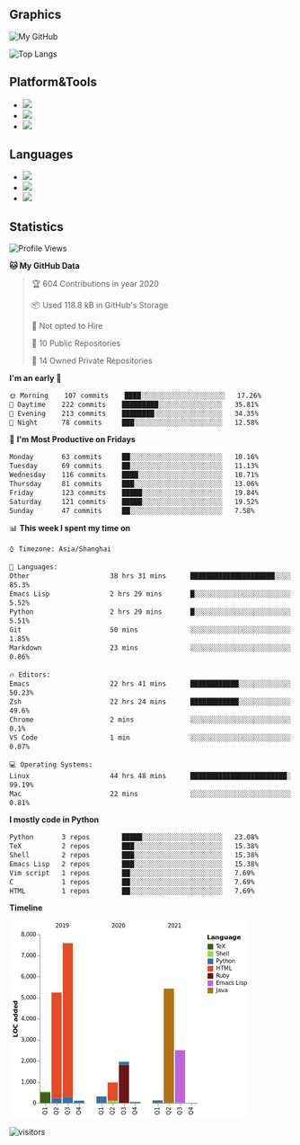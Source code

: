 ## Graphics

![My GitHub](https://github-readme-stats.vercel.app/api?username=SteamedFish&count_private=true&show_icons=true&theme=buefy&include_all_commits=true)

![Top Langs](https://github-readme-stats.vercel.app/api/top-langs/?username=SteamedFish&theme=buefy&hide=ruby&count_private=true&show_icons=true&layout=compact)

## Platform&Tools

* [![](https://img.shields.io/badge/ArchLinux--purple?style=flat-square&logo=ArchLinux)](https://www.archlinux.org/)
* [![](https://img.shields.io/badge/Gentoo-testing-purple?style=flat-square&logo=Gentoo)](https://www.gentoo.org/)
* [![](https://img.shields.io/badge/Doom%20Emacs-28-blue?style=flat-square&logo=Gnu%20emacs&logoColor=white)](https://www.gnu.org/software/emacs/)

## Languages

* [![](https://img.shields.io/badge/-Python-3776AB?style=flat-square&logo=python&logoColor=white)](https://www.python.org/)
* [![](https://img.shields.io/badge/-Bash-00ADD8?style=flat-square&logo=Gnu-bash&logoColor=white)](https://www.gnu.org/software/bash/)
* [![](https://img.shields.io/badge/-Go-00ADD8?style=flat-square&logo=go&logoColor=white)](https://golang.org/)

## Statistics

<!--START_SECTION:waka-->
![Profile Views](http://img.shields.io/badge/Profile%20Views-100-blue)

**🐱 My GitHub Data** 

> 🏆 604 Contributions in year 2020
 > 
> 📦 Used 118.8 kB in GitHub's Storage 
 > 
> 🚫 Not opted to Hire
 > 
> 📜 10 Public Repositories 
 > 
> 🔑 14 Owned Private Repositories 

**I'm an early 🐤** 

```text
🌞 Morning    107 commits    ████░░░░░░░░░░░░░░░░░░░░░   17.26% 
🌆 Daytime    222 commits    █████████░░░░░░░░░░░░░░░░   35.81% 
🌃 Evening    213 commits    ████████░░░░░░░░░░░░░░░░░   34.35% 
🌙 Night      78 commits     ███░░░░░░░░░░░░░░░░░░░░░░   12.58%

```
📅 **I'm Most Productive on Fridays** 

```text
Monday       63 commits     ██░░░░░░░░░░░░░░░░░░░░░░░   10.16% 
Tuesday      69 commits     ██░░░░░░░░░░░░░░░░░░░░░░░   11.13% 
Wednesday    116 commits    ████░░░░░░░░░░░░░░░░░░░░░   18.71% 
Thursday     81 commits     ███░░░░░░░░░░░░░░░░░░░░░░   13.06% 
Friday       123 commits    █████░░░░░░░░░░░░░░░░░░░░   19.84% 
Saturday     121 commits    █████░░░░░░░░░░░░░░░░░░░░   19.52% 
Sunday       47 commits     ██░░░░░░░░░░░░░░░░░░░░░░░   7.58%

```


📊 **This week I spent my time on** 

```text
⌚︎ Timezone: Asia/Shanghai

💬 Languages: 
Other                    38 hrs 31 mins      █████████████████████░░░░   85.3% 
Emacs Lisp               2 hrs 29 mins       █░░░░░░░░░░░░░░░░░░░░░░░░   5.52% 
Python                   2 hrs 29 mins       █░░░░░░░░░░░░░░░░░░░░░░░░   5.51% 
Git                      50 mins             ░░░░░░░░░░░░░░░░░░░░░░░░░   1.85% 
Markdown                 23 mins             ░░░░░░░░░░░░░░░░░░░░░░░░░   0.86%

🔥 Editors: 
Emacs                    22 hrs 41 mins      ████████████░░░░░░░░░░░░░   50.23% 
Zsh                      22 hrs 24 mins      ████████████░░░░░░░░░░░░░   49.6% 
Chrome                   2 mins              ░░░░░░░░░░░░░░░░░░░░░░░░░   0.1% 
VS Code                  1 min               ░░░░░░░░░░░░░░░░░░░░░░░░░   0.07%

💻 Operating Systems: 
Linux                    44 hrs 48 mins      ████████████████████████░   99.19% 
Mac                      22 mins             ░░░░░░░░░░░░░░░░░░░░░░░░░   0.81%

```

**I mostly code in Python** 

```text
Python       3 repos        █████░░░░░░░░░░░░░░░░░░░░   23.08% 
TeX          2 repos        ███░░░░░░░░░░░░░░░░░░░░░░   15.38% 
Shell        2 repos        ███░░░░░░░░░░░░░░░░░░░░░░   15.38% 
Emacs Lisp   2 repos        ███░░░░░░░░░░░░░░░░░░░░░░   15.38% 
Vim script   1 repos        ██░░░░░░░░░░░░░░░░░░░░░░░   7.69% 
C            1 repos        ██░░░░░░░░░░░░░░░░░░░░░░░   7.69% 
HTML         1 repos        ██░░░░░░░░░░░░░░░░░░░░░░░   7.69%

```


**Timeline**

![Chart not found](https://github.com/SteamedFish/SteamedFish/blob/master/charts/bar_graph.png) 


<!--END_SECTION:waka-->

![visitors](https://visitor-badge.laobi.icu/badge?page_id=SteamedFish.SteamedFish)
